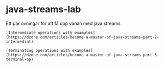 # java-streams-lab
Ett par övningar för att få upp vanan med java streams


    
    [Intermediate operations with examples](https://dzone.com/articles/become-a-master-of-java-streams-part-2-intermediat)

    [Terminating operations with examples](https://dzone.com/articles/become-a-master-of-java-streams-part-3-terminal-op)



